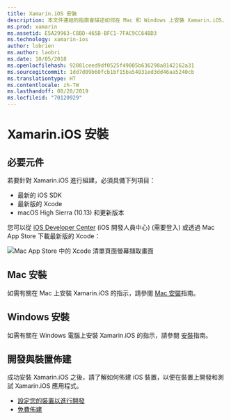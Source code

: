 ```yaml
---
title: Xamarin.iOS 安裝
description: 本文件連結的指南會描述如何在 Mac 和 Windows 上安裝 Xamarin.iOS，以及如何佈建裝置以供測試。
ms.prod: xamarin
ms.assetid: E5A29963-C8BD-465B-BFC1-7FAC9CC64BD3
ms.technology: xamarin-ios
author: lobrien
ms.author: laobri
ms.date: 10/05/2018
ms.openlocfilehash: 92081ceed9df0525f49005b636298a8142162a31
ms.sourcegitcommit: 1dd7d09b60fcb1bf15ba54831ed3dd46aa5240cb
ms.translationtype: HT
ms.contentlocale: zh-TW
ms.lasthandoff: 08/28/2019
ms.locfileid: "70120929"
---
```

# <a name="xamarinios-installation"></a>Xamarin.iOS 安裝

## <a name="required-components"></a>必要元件

若要針對 Xamarin.iOS 進行組建，必須具備下列項目：

- 最新的 iOS SDK
- 最新版的 Xcode
- macOS High Sierra (10.13) 和更新版本

您可以從 [iOS Developer Center](https://developer.apple.com/devcenter/ios/index.action#downloads) \(iOS 開發人員中心\) (需要登入) 或透過 Mac App Store 下載最新版的 Xcode：

![Mac App Store 中的 Xcode 清單頁面螢幕擷取畫面](images/xcode.png "Mac App Store 中的 Xcode")

## <a name="mac-installation"></a>Mac 安裝

如需有關在 Mac 上安裝 Xamarin.iOS 的指示，請參閱 [Mac 安裝](https://docs.microsoft.com/visualstudio/mac/installation)指南。

## <a name="windows-installation"></a>Windows 安裝

如需有關在 Windows 電腦上安裝 Xamarin.iOS 的指示，請參閱 [ 安裝](~/ios/get-started/installation/windows/index.md)指南。

## <a name="development-and-device-provisioning"></a>開發與裝置佈建

成功安裝 Xamarin.iOS 之後，請了解如何佈建 iOS 裝置，以便在裝置上開發和測試 Xamarin.iOS 應用程式。

- [設定您的裝置以進行開發](device-provisioning/index.md)
- [免費佈建](~/ios/get-started/installation/device-provisioning/free-provisioning.md)

